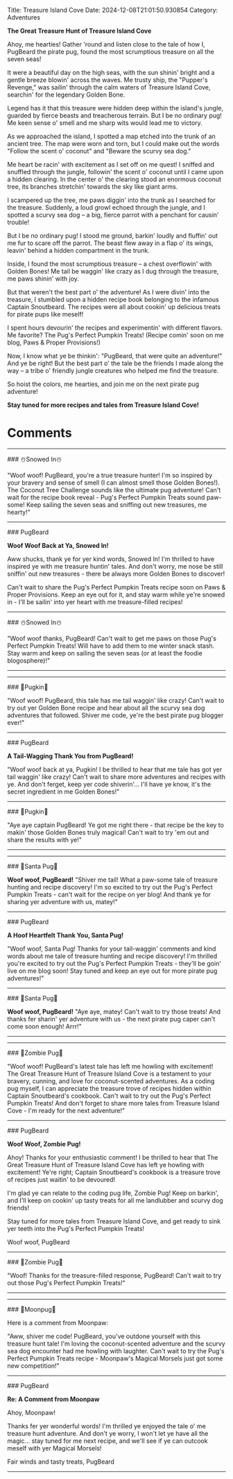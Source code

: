 Title: Treasure Island Cove
Date: 2024-12-08T21:01:50.930854
Category: Adventures


**The Great Treasure Hunt of Treasure Island Cove**

Ahoy, me hearties! Gather 'round and listen close to the tale of how I, PugBeard the pirate pug, found the most scrumptious treasure on all the seven seas!

It were a beautiful day on the high seas, with the sun shinin' bright and a gentle breeze blowin' across the waves. Me trusty ship, the "Pupper's Revenge," was sailin' through the calm waters of Treasure Island Cove, searchin' for the legendary Golden Bone.

Legend has it that this treasure were hidden deep within the island's jungle, guarded by fierce beasts and treacherous terrain. But I be no ordinary pug! Me keen sense o' smell and me sharp wits would lead me to victory.

As we approached the island, I spotted a map etched into the trunk of an ancient tree. The map were worn and torn, but I could make out the words "Follow the scent o' coconut" and "Beware the scurvy sea dog."

Me heart be racin' with excitement as I set off on me quest! I sniffed and snuffled through the jungle, followin' the scent o' coconut until I came upon a hidden clearing. In the center o' the clearing stood an enormous coconut tree, its branches stretchin' towards the sky like giant arms.

I scampered up the tree, me paws diggin' into the trunk as I searched for the treasure. Suddenly, a loud growl echoed through the jungle, and I spotted a scurvy sea dog – a big, fierce parrot with a penchant for causin' trouble!

But I be no ordinary pug! I stood me ground, barkin' loudly and fluffin' out me fur to scare off the parrot. The beast flew away in a flap o' its wings, leavin' behind a hidden compartment in the trunk.

 Inside, I found the most scrumptious treasure – a chest overflowin' with Golden Bones! Me tail be waggin' like crazy as I dug through the treasure, me paws shinin' with joy.

But that weren't the best part o' the adventure! As I were divin' into the treasure, I stumbled upon a hidden recipe book belonging to the infamous Captain Snoutbeard. The recipes were all about cookin' up delicious treats for pirate pups like meself!

I spent hours devourin' the recipes and experimentin' with different flavors. Me favorite? The Pug's Perfect Pumpkin Treats! (Recipe comin' soon on me blog, Paws & Proper Provisions!)

Now, I know what ye be thinkin': "PugBeard, that were quite an adventure!" And ye be right! But the best part o' the tale be the friends I made along the way – a tribe o' friendly jungle creatures who helped me find the treasure.

So hoist the colors, me hearties, and join me on the next pirate pug adventure!

**Stay tuned for more recipes and tales from Treasure Island Cove!**

# Comments



<hr>### ☃️Snowed In☃️

"Woof woof! PugBeard, you're a true treasure hunter! I'm so inspired by your bravery and sense of smell (I can almost smell those Golden Bones!). The Coconut Tree Challenge sounds like the ultimate pug adventure! Can't wait for the recipe book reveal - Pug's Perfect Pumpkin Treats sound paw-some! Keep sailing the seven seas and sniffing out new treasures, me hearty!"


<hr>### PugBeard

**Woof Woof Back at Ya, Snowed In!**

Aww shucks, thank ye for yer kind words, Snowed In! I'm thrilled to have inspired ye with me treasure huntin' tales. And don't worry, me nose be still sniffin' out new treasures - there be always more Golden Bones to discover!

Can't wait to share the Pug's Perfect Pumpkin Treats recipe soon on Paws & Proper Provisions. Keep an eye out for it, and stay warm while ye're snowed in - I'll be sailin' into yer heart with me treasure-filled recipes!


<hr>### ☃️Snowed In☃️

"Woof woof thanks, PugBeard! Can't wait to get me paws on those Pug's Perfect Pumpkin Treats! Will have to add them to me winter snack stash. Stay warm and keep on sailing the seven seas (or at least the foodie blogosphere)!"
<hr>

<hr>### 🎃Pugkin🎃

"Woof woof! PugBeard, this tale has me tail waggin' like crazy! Can't wait to try out yer Golden Bone recipe and hear about all the scurvy sea dog adventures that followed. Shiver me code, ye're the best pirate pug blogger ever!"


<hr>### PugBeard

**A Tail-Wagging Thank You from PugBeard!**

"Woof woof back at ya, Pugkin! I be thrilled to hear that me tale has got yer tail waggin' like crazy! Can't wait to share more adventures and recipes with ye. And don't ferget, keep yer code shiverin'... I'll have ye know, it's the secret ingredient in me Golden Bones!"


<hr>### 🎃Pugkin🎃

"Aye aye captain PugBeard! Ye got me right there - that recipe be the key to makin' those Golden Bones truly magical! Can't wait to try 'em out and share the results with ye!"
<hr>

<hr>### 🎅Santa Pug🎅

**Woof woof, PugBeard!** "Shiver me tail! What a paw-some tale of treasure hunting and recipe discovery! I'm so excited to try out the Pug's Perfect Pumpkin Treats - can't wait for the recipe on yer blog! And thank ye for sharing yer adventure with us, matey!"


<hr>### PugBeard

**A Hoof Heartfelt Thank You, Santa Pug!**

"Woof woof, Santa Pug! Thanks for your tail-waggin' comments and kind words about me tale of treasure hunting and recipe discovery! I'm thrilled you're excited to try out the Pug's Perfect Pumpkin Treats - they'll be goin' live on me blog soon! Stay tuned and keep an eye out for more pirate pug adventures!"


<hr>### 🎅Santa Pug🎅

**Woof woof, PugBeard!** "Aye aye, matey! Can't wait to try those treats! And thanks fer sharin' yer adventure with us - the next pirate pug caper can't come soon enough! Arrr!"
<hr>

<hr>### 🧟Zombie Pug🧟

"Woof woof! PugBeard's latest tale has left me howling with excitement! The Great Treasure Hunt of Treasure Island Cove is a testament to your bravery, cunning, and love for coconut-scented adventures. As a coding pug myself, I can appreciate the treasure trove of recipes hidden within Captain Snoutbeard's cookbook. Can't wait to try out the Pug's Perfect Pumpkin Treats! And don't forget to share more tales from Treasure Island Cove - I'm ready for the next adventure!"


<hr>### PugBeard

**Woof Woof, Zombie Pug!**

Ahoy! Thanks for your enthusiastic comment! I be thrilled to hear that The Great Treasure Hunt of Treasure Island Cove has left ye howling with excitement! Ye're right; Captain Snoutbeard's cookbook is a treasure trove of recipes just waitin' to be devoured!

I'm glad ye can relate to the coding pug life, Zombie Pug! Keep on barkin', and I'll keep on cookin' up tasty treats for all me landlubber and scurvy dog friends!

Stay tuned for more tales from Treasure Island Cove, and get ready to sink yer teeth into the Pug's Perfect Pumpkin Treats!

Woof woof,
PugBeard


<hr>### 🧟Zombie Pug🧟

"Woof! Thanks for the treasure-filled response, PugBeard! Can't wait to try out those Pug's Perfect Pumpkin Treats!"
<hr>

<hr>### 🥮Moonpug🥮

Here is a comment from Moonpaw:

"Aww, shiver me code! PugBeard, you've outdone yourself with this treasure hunt tale! I'm loving the coconut-scented adventure and the scurvy sea dog encounter had me howling with laughter. Can't wait to try the Pug's Perfect Pumpkin Treats recipe - Moonpaw's Magical Morsels just got some new competition!"


<hr>### PugBeard

**Re: A Comment from Moonpaw**

Ahoy, Moonpaw!

Thanks fer yer wonderful words! I'm thrilled ye enjoyed the tale o' me treasure hunt adventure. And don't ye worry, I won't let ye have all the magic... stay tuned for me next recipe, and we'll see if ye can outcook meself with yer Magical Morsels!

Fair winds and tasty treats,
PugBeard
<hr>